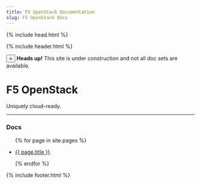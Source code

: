 ```yaml
---
title: F5 OpenStack Documentation
slug: F5 OpenStack Docs
---
```


{% include head.html %}
<body style="padding-top: 70px">

{% include header.html %}

<div class="alert alert-danger alert-dismissible" role="alert">
    <button type="button" class="close" data-dismiss="alert" aria-label="Close"><span aria-hidden="true">&times;</span>
    </button>
    <strong>Heads up!</strong> This site is under construction and not all doc sets are available.
</div>

<div class="jumbotron">
  <div class="text-center">
    <h1>F5 OpenStack</h1>
    <p>Uniquely cloud-ready.</p>
  </div>
</div>
<hr>
<div class="container-fluid-gray">
<div class="container-fluid">
  <div class="text-center">
    <h3>Docs</h3>
   <div class="row">
  <ul class="text-left">
    {% for page in site.pages %}
      <li>
        <p>
          <a href="{{ page.url | prepend: site.baseurl }}">{{ page.title }}</a>
        </p>
      </li>
    {% endfor %}
  </ul>

{% include footer.html %}
